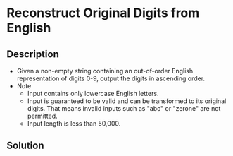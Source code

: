 # Reconstruct Original Digits from English

## Description

* Given a non-empty string containing an out-of-order English representation of digits 0-9, output the digits in ascending order.
* Note
  * Input contains only lowercase English letters.
  * Input is guaranteed to be valid and can be transformed to its original digits. That means invalid inputs such as "abc" or "zerone" are not permitted.
  * Input length is less than 50,000.

## Solution
